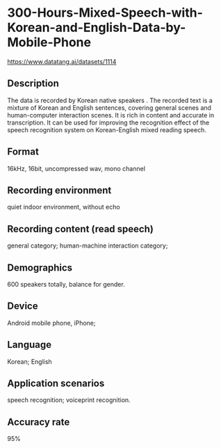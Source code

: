 # 300-Hours-Mixed-Speech-with-Korean-and-English-Data-by-Mobile-Phone
https://www.datatang.ai/datasets/1114

## Description
The data is recorded by Korean native speakers . The recorded text is a mixture of Korean and English sentences, covering general scenes and human-computer interaction scenes. It is rich in content and accurate in transcription. It can be used for improving the recognition effect of the speech recognition system on Korean-English mixed reading speech.

## Format
16kHz, 16bit, uncompressed wav, mono channel

## Recording environment
quiet indoor environment, without echo

## Recording content (read speech)
general category; human-machine interaction category;

## Demographics
600 speakers totally, balance for gender.

## Device
Android mobile phone, iPhone;

## Language
Korean; English

## Application scenarios
speech recognition; voiceprint recognition.

## Accuracy rate
95%

